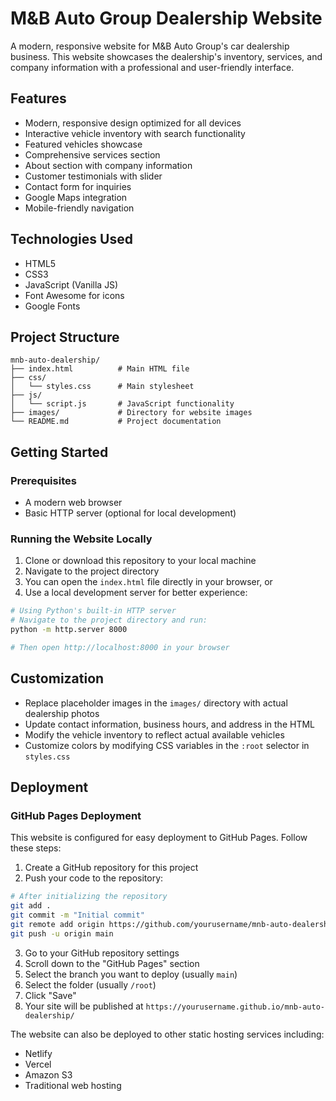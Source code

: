 # M&B Auto Group Dealership Website

A modern, responsive website for M&B Auto Group's car dealership business. This website showcases the dealership's inventory, services, and company information with a professional and user-friendly interface.

## Features

- Modern, responsive design optimized for all devices
- Interactive vehicle inventory with search functionality
- Featured vehicles showcase
- Comprehensive services section
- About section with company information
- Customer testimonials with slider
- Contact form for inquiries
- Google Maps integration
- Mobile-friendly navigation

## Technologies Used

- HTML5
- CSS3
- JavaScript (Vanilla JS)
- Font Awesome for icons
- Google Fonts

## Project Structure

```
mnb-auto-dealership/
├── index.html          # Main HTML file
├── css/
│   └── styles.css      # Main stylesheet
├── js/
│   └── script.js       # JavaScript functionality
├── images/             # Directory for website images
└── README.md           # Project documentation
```

## Getting Started

### Prerequisites

- A modern web browser
- Basic HTTP server (optional for local development)

### Running the Website Locally

1. Clone or download this repository to your local machine
2. Navigate to the project directory
3. You can open the `index.html` file directly in your browser, or
4. Use a local development server for better experience:

```bash
# Using Python's built-in HTTP server
# Navigate to the project directory and run:
python -m http.server 8000

# Then open http://localhost:8000 in your browser
```

## Customization

- Replace placeholder images in the `images/` directory with actual dealership photos
- Update contact information, business hours, and address in the HTML
- Modify the vehicle inventory to reflect actual available vehicles
- Customize colors by modifying CSS variables in the `:root` selector in `styles.css`

## Deployment

### GitHub Pages Deployment

This website is configured for easy deployment to GitHub Pages. Follow these steps:

1. Create a GitHub repository for this project
2. Push your code to the repository:

```bash
# After initializing the repository
git add .
git commit -m "Initial commit"
git remote add origin https://github.com/yourusername/mnb-auto-dealership.git
git push -u origin main
```

3. Go to your GitHub repository settings
4. Scroll down to the "GitHub Pages" section
5. Select the branch you want to deploy (usually `main`)
6. Select the folder (usually `/root`)
7. Click "Save"
8. Your site will be published at `https://yourusername.github.io/mnb-auto-dealership/`

The website can also be deployed to other static hosting services including:

- Netlify
- Vercel
- Amazon S3
- Traditional web hosting
